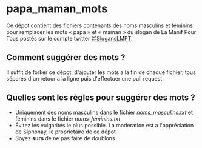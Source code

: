 # papa_maman_mots
Ce dépot contient des fichiers contenants des noms masculins et féminins pour remplacer les mots « papa » et « maman » du slogan de La Manif Pour Tous postés sur le compte twitter [@SlogansLMPT](http://twitter.com/SlogansLMPT).

## Comment suggérer des mots ?
Il suffit de forker ce dépot, d'ajouter les mots a la fin de chaque fichier, tous séparés d'un retour a la ligne puis d'effectuer une pull request.

## Quelles sont les règles pour suggérer des mots ?
* Uniquement des noms masculins dans le fichier *noms_masculins.txt* et féminins dans le fichier *noms_féminins.txt*
* Évitez les vulgarités le plus possible. La modération est a l'appréciation de Siphonay, le propriétaire de ce dépot
* Soyez **surs** de ne pas faire de doublons
